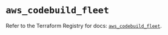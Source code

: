 # `aws_codebuild_fleet`

Refer to the Terraform Registry for docs: [`aws_codebuild_fleet`](https://registry.terraform.io/providers/hashicorp/aws/5.82.1/docs/resources/codebuild_fleet).

